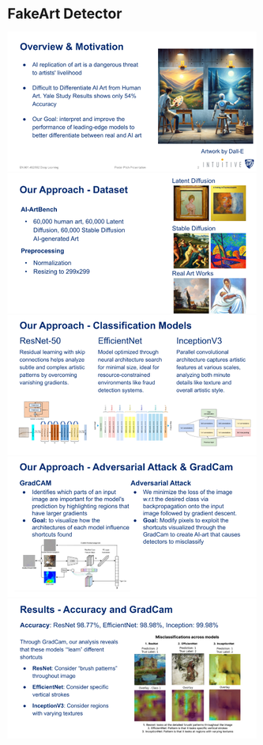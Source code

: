 # FakeArt Detector

![alt text](<ML_DL Final Presentation (1).png>)
![alt text](<ML_DL Final Presentation (2).png>)
![alt text](<ML_DL Final Presentation (3).png>)
![alt text](<ML_DL Final Presentation (4).png>)
![alt text](<ML_DL Final Presentation (5).png>)
